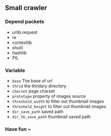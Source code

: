 ## Small crawler

### Depend packets
* urlib.request
* re
* contextlib
* shutil
* hashlib
* PIL

### Variable
* `base` The base of url
* `thrid` the thirdary directory
* `charset` page charset
* `prototype` property of images source
* `threshold_width` to filter out thumbnail images
* `threshold_height` to filter out thumbnail images
* `dir_save_path` saved path
* `dir_tb_save_path` thumbnail saved path

### Have fun ~
